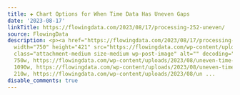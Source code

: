 ```yaml
---
title: ✚ Chart Options for When Time Data Has Uneven Gaps
date: '2023-08-17'
linkTitle: https://flowingdata.com/2023/08/17/processing-252-uneven/
source: FlowingData
description: <p><a href="https://flowingdata.com/2023/08/17/processing-252-uneven/"><img
  width="750" height="421" src="https://flowingdata.com/wp-content/uploads/2023/08/uneven-time-featured-750x421.png"
  class="attachment-medium size-medium wp-post-image" alt="" decoding="async" srcset="https://flowingdata.com/wp-content/uploads/2023/08/uneven-time-featured-750x421.png
  750w, https://flowingdata.com/wp-content/uploads/2023/08/uneven-time-featured-1090x611.png
  1090w, https://flowingdata.com/wp-content/uploads/2023/08/uneven-time-featured-210x118.png
  210w, https://flowingdata.com/wp-content/uploads/2023/08/un ...
disable_comments: true
---
```

<p><a href="https://flowingdata.com/2023/08/17/processing-252-uneven/"><img width="750" height="421" src="https://flowingdata.com/wp-content/uploads/2023/08/uneven-time-featured-750x421.png" class="attachment-medium size-medium wp-post-image" alt="" decoding="async" srcset="https://flowingdata.com/wp-content/uploads/2023/08/uneven-time-featured-750x421.png 750w, https://flowingdata.com/wp-content/uploads/2023/08/uneven-time-featured-1090x611.png 1090w, https://flowingdata.com/wp-content/uploads/2023/08/uneven-time-featured-210x118.png 210w, https://flowingdata.com/wp-content/uploads/2023/08/un ...